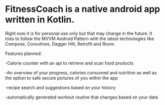 # FitnessCoach is a native android app written in Kotlin. 
Right now it is for personal use only but that may change in the future. 
It tries to follow the MVVM Android Pattern with the latest technologies like Compose, Coroutines, Dagger Hilt, Retrofit and Room.

Features planned:

-Calorie counter with an api to retrieve and scan food products

-An overview of your progress, calories consumed and nutrition as well as the option to safe secure pictures of you within the app

-recipe search and suggestions based on your history

-automatically generated workout routine that changes based on your data


